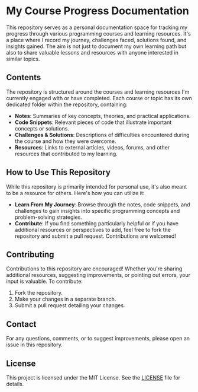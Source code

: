 # My Course Progress Documentation

This repository serves as a personal documentation space for tracking my progress through various programming courses and learning resources. It's a place where I record my journey, challenges faced, solutions found, and insights gained. The aim is not just to document my own learning path but also to share valuable lessons and resources with anyone interested in similar topics.

## Contents

The repository is structured around the courses and learning resources I'm currently engaged with or have completed. Each course or topic has its own dedicated folder within the repository, containing:

- **Notes**: Summaries of key concepts, theories, and practical applications.
- **Code Snippets**: Relevant pieces of code that illustrate important concepts or solutions.
- **Challenges & Solutions**: Descriptions of difficulties encountered during the course and how they were overcome.
- **Resources**: Links to external articles, videos, forums, and other resources that contributed to my learning.

## How to Use This Repository

While this repository is primarily intended for personal use, it's also meant to be a resource for others. Here's how you can utilize it:

- **Learn From My Journey**: Browse through the notes, code snippets, and challenges to gain insights into specific programming concepts and problem-solving strategies.
- **Contribute**: If you find something particularly helpful or if you have additional resources or perspectives to add, feel free to fork the repository and submit a pull request. Contributions are welcomed!

## Contributing

Contributions to this repository are encouraged! Whether you're sharing additional resources, suggesting improvements, or pointing out errors, your input is valuable. To contribute:

1. Fork the repository.
2. Make your changes in a separate branch.
3. Submit a pull request detailing your changes.

## Contact

For any questions, comments, or to suggest improvements, please open an issue in this repository.

## License

This project is licensed under the MIT License. See the [LICENSE](LICENSE) file for details.
